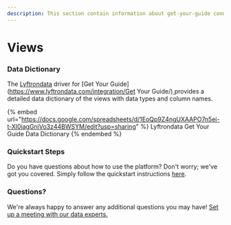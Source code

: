 ```yaml
---
description: This section contain information about get-your-guide connector views information
---
```


# Views

### Data Dictionary

The [Lyftrondata](https://www.lyftrondata.com/) driver for [Get Your Guide](https://www.lyftrondata.com/integration/Get Your Guide/)[ ](https://www.lyftrondata.com/integration/get-your-guide/)provides a detailed data dictionary of the views with data types and column names.

{% embed url="https://docs.google.com/spreadsheets/d/1EoQp9Z4ngUXAAPO7n5ei-t-Xl0iagGniVo3z44BWSYM/edit?usp=sharing" %}
Lyftrondata Get Your Guide Data Dictionary
{% endembed %}

### Quickstart Steps

Do you have questions about how to use the platform? Don't worry; we've got you covered. Simply follow the quickstart instructions [here](../../../../quickstart-steps.md).

### Questions? <a href="#questions" id="questions"></a>

We're always happy to answer any additional questions you may have! [Set up a meeting with our data experts.](https://www.lyftrondata.com/book-a-meeting/)


